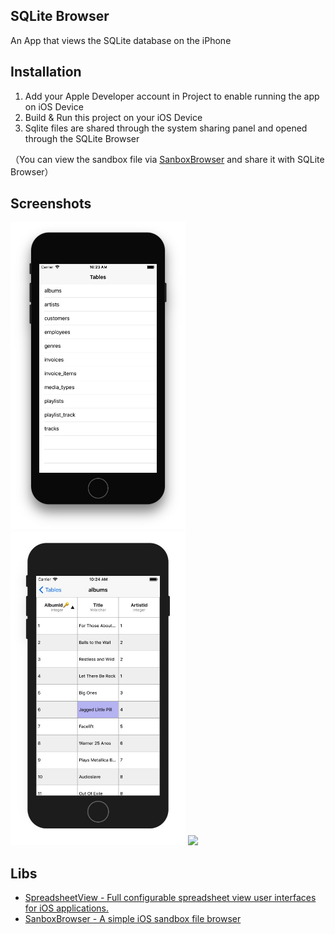 ## SQLite Browser
An App that views the SQLite database on the iPhone

## Installation

1.	Add your Apple Developer account in Project to enable running the app on iOS Device
2.	Build & Run this project on your iOS Device
3. Sqlite files are shared through the system sharing panel and opened through the SQLite Browser

（You can view the sandbox file via [SanboxBrowser](https://github.com/Joe0708/SandboxBrowser) and share it with SQLite Browser）


## Screenshots

<img src="https://github.com/Joe0708/SQLite-Browser/raw/master/Screenshot/SimulatorScreenShot1.png" width="280">   <img src="https://github.com/Joe0708/SQLite-Browser/raw/master/Screenshot/SimulatorScreenShot2.png" width="280"> <img src="https://github.com/Joe0708/SQLite-Browser/raw/master/Screenshot/Example.gif" width="280">

## Libs

- [SpreadsheetView - Full configurable spreadsheet view user interfaces for iOS applications.](https://github.com/kishikawakatsumi/SpreadsheetView)
- [SanboxBrowser - A simple iOS sandbox file browser](https://github.com/Joe0708/SandboxBrowser)
